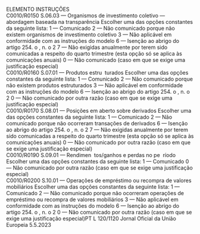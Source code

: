  
ELEMENTO  INSTRUÇÕES  
C0010/R0150  S.06.03 — Organismos de 
investimento coletivo — 
abordagem baseada na 
transparência  Escolher uma das opções constantes da seguinte lista: 
1 — Comunicado 
2 — Não comunicado porque não existem organismos de investimento coletivo 
3 — Não aplicável em conformidade com as instruções do modelo 
6 — Isenção ao abrigo do artigo 254.  o , n.  o 2 
7 — Não exigidas anualmente por terem sido comunicadas a respeito do quarto 
trimestre (esta opção só se aplica às comunicações anuais) 
0 — Não comunicado (caso em que se exige uma justificação especial)  
C0010/R0160  S.07.01 — Produtos estru ­
turados  Escolher uma das opções constantes da seguinte lista: 
1 — Comunicado 
2 — Não comunicado porque não existem produtos estruturados 
3 — Não aplicável em conformidade com as instruções do modelo 
6 — Isenção ao abrigo do artigo 254.  o , n.  o 2 
0 — Não comunicado por outra razão (caso em que se exige uma justificação 
especial)  
C0010/R0170  S.08.01 — Posições em 
aberto sobre derivados  Escolher uma das opções constantes da seguinte lista: 
1 — Comunicado 
2 — Não comunicado porque não ocorreram transações de derivados 
6 — Isenção ao abrigo do artigo 254.  o , n.  o 2 
7 — Não exigidas anualmente por terem sido comunicadas a respeito do quarto 
trimestre (esta opção só se aplica às comunicações anuais) 
0 — Não comunicado por outra razão (caso em que se exige uma justificação 
especial)  
C0010/R0190  S.09.01 — Rendimen ­
tos/ganhos e perdas no pe ­
ríodo  Escolher uma das opções constantes da seguinte lista: 
1 — Comunicado 
0 — Não comunicado por outra razão (caso em que se exige uma justificação 
especial)  
C0010/R0200  S.10.01 — Operações de 
empréstimo ou recompra 
de valores mobiliários  Escolher uma das opções constantes da seguinte lista: 
1 — Comunicado 
2 — Não comunicado porque não ocorreram operações de empréstimo ou recompra 
de valores mobiliários 
3 — Não aplicável em conformidade com as instruções do modelo 
6 — Isenção ao abrigo do artigo 254.  o , n.  o 2 
0 — Não comunicado por outra razão (caso em que se exige uma justificação 
especial)PT  L 120/1120 Jornal Oficial da União Europeia 5.5.2023